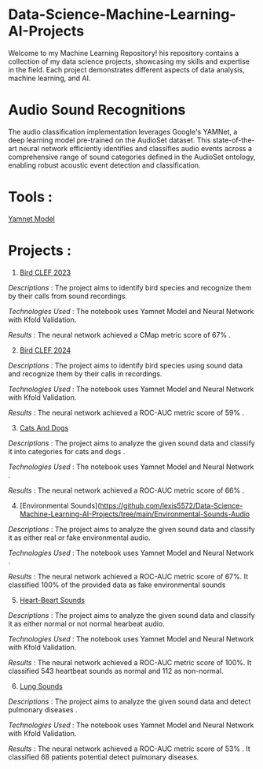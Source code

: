 # Data-Science-Machine-Learning-AI-Projects

Welcome to my Machine Learning Repository! his repository contains a collection of my data science projects, showcasing my skills and expertise in the field. Each project demonstrates different aspects of data analysis, machine learning, and AI. 


# Audio Sound Recognitions 

The audio classification implementation leverages Google's YAMNet, a deep learning model pre-trained on the AudioSet dataset. This state-of-the-art neural network efficiently identifies and classifies audio events across a comprehensive range of sound categories defined in the AudioSet ontology, enabling robust acoustic event detection and classification.


# Tools :

[Yamnet Model](https://www.kaggle.com/models/google/yamnet/TensorFlow2/yamnet/1)


# Projects :


1. [Bird CLEF 2023](https://github.com/lexis5572/Data-Science-Machine-Learning-AI-Projects/tree/main/Bird-CLEF-2023)


*Descriptions* : The project aims to identify bird species and recognize them by their calls from sound recordings.

*Technologies Used* : The notebook uses Yamnet Model and Neural Network with Kfold Validation.

*Results* : The neural network achieved a CMap metric score of 67% .



2. [Bird CLEF 2024](https://github.com/lexis5572/Data-Science-Machine-Learning-AI-Projects/tree/main/Bird-CLEF-2024)


*Descriptions* : The project aims to identify bird species using sound data and recognize them by their calls in recordings.

*Technologies Used* : The notebook uses Yamnet Model and Neural Network with Kfold Validation.

*Results* : The neural network achieved a ROC-AUC metric score of 59% .



3. [Cats And Dogs](https://github.com/lexis5572/Data-Science-Machine-Learning-AI-Projects/tree/main/Cats-And-Dogs-Audio)


*Descriptions* : The project aims to analyze the given sound data and classify it into categories for cats and dogs .

*Technologies Used* : The notebook uses Yamnet Model and Neural Network .

*Results* : The neural network achieved a ROC-AUC metric score of 66% .



4. [Environmental Sounds](https://github.com/lexis5572/Data-Science-Machine-Learning-AI-Projects/tree/main/Environmental-Sounds-Audio


*Descriptions* : The project aims to analyze the given sound data and classify it as either real or fake environmental audio.

*Technologies Used* : The notebook uses Yamnet Model and Neural Network .

*Results* : The neural network achieved a ROC-AUC metric score of 67%. It classified 100% of the provided data as fake environmental sounds



5. [Heart-Beart Sounds](https://github.com/lexis5572/Data-Science-Machine-Learning-AI-Projects/tree/main/Heartbeat-Sounds-Audio)


*Descriptions* : The project aims to analyze the given sound data and classify it as either normal or not normal hearbeat audio.

*Technologies Used* : The notebook uses Yamnet Model and Neural Network with Kfold Validation.

*Results* : The neural network achieved a ROC-AUC metric score of 100%. It classified 543 heartbeat sounds as normal and 112 as non-normal.



6. [Lung Sounds](https://github.com/lexis5572/Data-Science-Machine-Learning-AI-Projects/tree/main/Lung-Sounds-Audio)


*Descriptions* : The project aims to analyze the given sound data and detect pulmonary diseases . 

*Technologies Used* : The notebook uses Yamnet Model and Neural Network with Kfold Validation.

*Results* : The neural network achieved a ROC-AUC metric score of 53% . It classified 68 patients potential detect pulmonary diseases.


